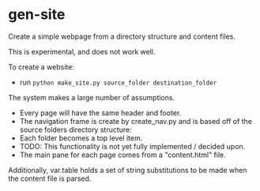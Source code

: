 gen-site
========

Create a simple webpage from a directory structure and content files.

This is experimental, and does not work well.

To create a website:
 * run `python make_site.py source_folder destination_folder`

The system makes a large number of assumptions.
* Every page will have the same header and footer.
* The navigation frame is create by create_nav.py and is based off of the source folders directory structure:
 * Each folder becomes a top level item.
 * TODO: This functionality is not yet fully implemented / decided upon.
* The main pane for each page comes from a "content.html" file.

Additionally, var.table holds a set of string substitutions to be made when the content file is parsed.


